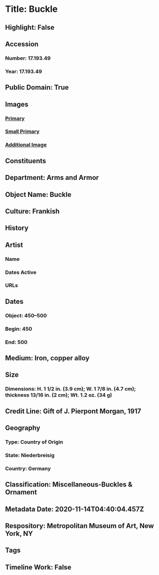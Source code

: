 # Title: Buckle
## Highlight: False
## Accession
### Number: 17.193.49
### Year: 17.193.49
## Public Domain: True
## Images
### [Primary](https://images.metmuseum.org/CRDImages/aa/original/LC-17_193_49-003.jpg)
### [Small Primary](https://images.metmuseum.org/CRDImages/aa/web-large/LC-17_193_49-003.jpg)
### [Additional Image](https://images.metmuseum.org/CRDImages/aa/original/DP30386.jpg)
## Constituents
## Department: Arms and Armor
## Object Name: Buckle
## Culture: Frankish
## History
## Artist
### Name
### Dates Active
### URLs
## Dates
### Object: 450–500
### Begin: 450
### End: 500
## Medium: Iron, copper alloy
## Size
### Dimensions: H. 1 1/2 in. (3.9 cm); W. 1 7/8 in. (4.7 cm); thickness 13/16 in. (2 cm); Wt. 1.2 oz. (34 g)
## Credit Line: Gift of J. Pierpont Morgan, 1917
## Geography
### Type: Country of Origin
### State: Niederbreisig
### Country: Germany
## Classification: Miscellaneous-Buckles & Ornament
## Metadata Date: 2020-11-14T04:40:04.457Z
## Respository: Metropolitan Museum of Art, New York, NY
## Tags
## Timeline Work: False